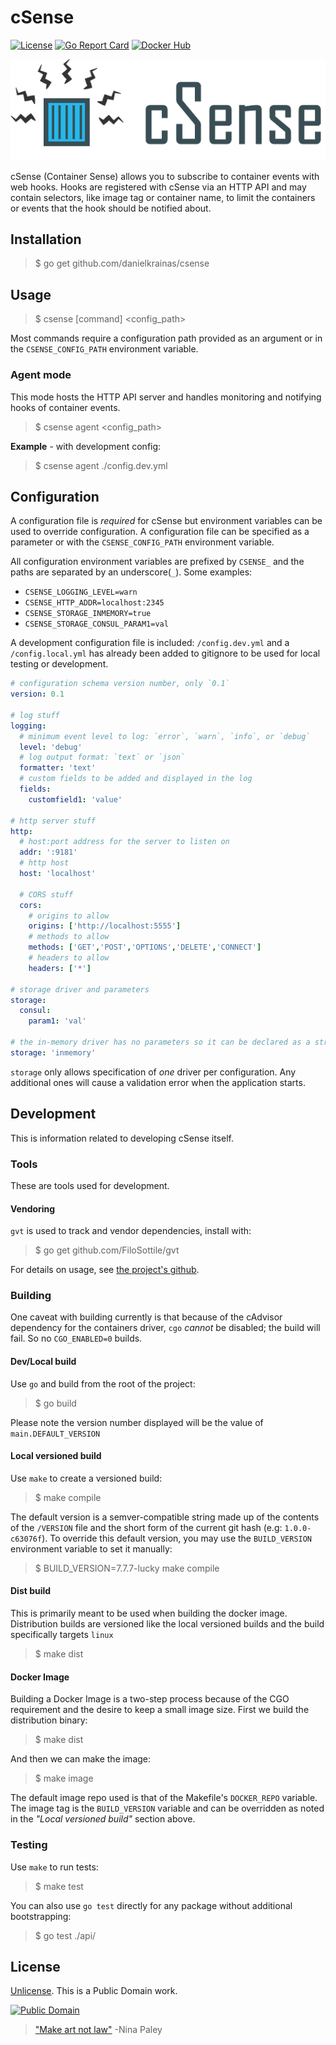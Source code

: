 # cSense

[![License](https://img.shields.io/badge/license-Unlicense-blue.svg?style=flat)](UNLICENSE) [![Go Report Card](https://goreportcard.com/badge/github.com/danielkrainas/csense)](https://goreportcard.com/report/github.com/danielkrainas/csense) [![Docker Hub](https://img.shields.io/docker/pulls/dakr/csense.svg?style=flat)](https://hub.docker.com/r/dakr/csense/)

![cSense logo](https://github.com/danielkrainas/csense/blob/master/docs/logo/csense-logo.png)

cSense (Container Sense) allows you to subscribe to container events with web hooks. Hooks are registered with cSense via an HTTP API and may contain selectors, like image tag or container name, to limit the containers or events that the hook should be notified about.

## Installation

> $ go get github.com/danielkrainas/csense

## Usage

> $ csense [command] <config_path>

Most commands require a configuration path provided as an argument or in the `CSENSE_CONFIG_PATH` environment variable. 

### Agent mode

This mode hosts the HTTP API server and handles monitoring and notifying hooks of container events.

> $ csense agent <config_path>

**Example** - with development config:

> $ csense agent ./config.dev.yml

## Configuration

A configuration file is *required* for cSense but environment variables can be used to override configuration. A configuration file can be specified as a parameter or with the `CSENSE_CONFIG_PATH` environment variable. 

All configuration environment variables are prefixed by `CSENSE_` and the paths are separated by an underscore(`_`). Some examples:

- `CSENSE_LOGGING_LEVEL=warn`
- `CSENSE_HTTP_ADDR=localhost:2345`
- `CSENSE_STORAGE_INMEMORY=true`
- `CSENSE_STORAGE_CONSUL_PARAM1=val`

A development configuration file is included: `/config.dev.yml` and a `/config.local.yml` has already been added to gitignore to be used for local testing or development.

```yaml
# configuration schema version number, only `0.1`
version: 0.1

# log stuff
logging:
  # minimum event level to log: `error`, `warn`, `info`, or `debug`
  level: 'debug'
  # log output format: `text` or `json`
  formatter: 'text'
  # custom fields to be added and displayed in the log
  fields:
    customfield1: 'value'

# http server stuff
http:
  # host:port address for the server to listen on
  addr: ':9181'
  # http host
  host: 'localhost'

  # CORS stuff
  cors:
    # origins to allow
    origins: ['http://localhost:5555']
    # methods to allow
    methods: ['GET','POST','OPTIONS','DELETE','CONNECT']
    # headers to allow
    headers: ['*']

# storage driver and parameters
storage:
  consul:
    param1: 'val'

# the in-memory driver has no parameters so it can be declared as a string
storage: 'inmemory'
```

`storage` only allows specification of *one* driver per configuration. Any additional ones will cause a validation error when the application starts.

## Development

This is information related to developing cSense itself.

### Tools

These are tools used for development.

#### Vendoring

`gvt` is used to track and vendor dependencies, install with:

> $ go get github.com/FiloSottile/gvt

For details on usage, see [the project's github](https://github.com/FiloSottile/gvt).

### Building

One caveat with building currently is that because of the cAdvisor dependency for the containers driver, `cgo` *cannot* be disabled; the build will fail. So no `CGO_ENABLED=0` builds.

#### Dev/Local build

Use `go` and build from the root of the project:

> $ go build

Please note the version number displayed will be the value of `main.DEFAULT_VERSION`

#### Local versioned build

Use `make` to create a versioned build:

> $ make compile

The default version is a semver-compatible string made up of the contents of the `/VERSION` file and the short form of the current git hash (e.g: `1.0.0-c63076f`). To override this default version, you may use the `BUILD_VERSION` environment variable to set it manually:

> $ BUILD_VERSION=7.7.7-lucky make compile

#### Dist build

This is primarily meant to be used when building the docker image. Distribution builds are versioned like the local versioned builds and the build specifically targets `linux`

> $ make dist

#### Docker Image

Building a Docker Image is a two-step process because of the CGO requirement and the desire to keep a small image size. First we build the distribution binary:

> $ make dist

And then we can make the image:

> $ make image

The default image repo used is that of the Makefile's `DOCKER_REPO` variable. The image tag is the `BUILD_VERSION` variable and can be overridden as noted in the *"Local versioned build"* section above.

### Testing

Use `make` to run tests:

> $ make test

You can also use `go test` directly for any package without additional bootstrapping:

> $ go test ./api/

## License

[Unlicense](http://unlicense.org/UNLICENSE). This is a Public Domain work. 

[![Public Domain](https://licensebuttons.net/p/mark/1.0/88x31.png)](http://questioncopyright.org/promise)

> ["Make art not law"](http://questioncopyright.org/make_art_not_law_interview) -Nina Paley